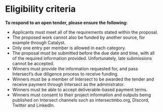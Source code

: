 # Eligibility criteria

**To respond to an open tender, please ensure the following:**

* Applicants must meet all of the requirements stated within the proposal.
* The proposed work cannot also be funded by another source, for example through Catalyst.
* Only one entry per member is allowed in each category.
* The proposal must be submitted before the due date and time, with all of the required information provided.  Unfortunately, late submissions cannot be accepted.
* Winners must provide the information requested for, and pass Intersect’s due diligence process to receive funding.
* Winners must be a member of Intersect to be awarded the tender and receive payment through Intersect as the administrator.
* Winners must be able to accept deliverable-based payment terms.
* Winners must consent to their project information and outputs being published on Intersect channels such as intersectmbo.org, Discord, Twitter and LinkedIn.
